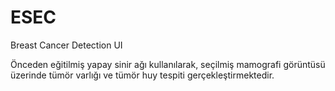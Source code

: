 # ESEC
 Breast Cancer Detection UI

Önceden eğitilmiş yapay sinir ağı kullanılarak, seçilmiş mamografi görüntüsü üzerinde tümör varlığı ve tümör huy tespiti gerçekleştirmektedir.
